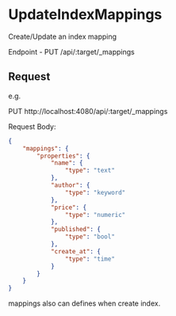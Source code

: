 # UpdateIndexMappings
Create/Update an index mapping

Endpoint - PUT /api/:target/_mappings

## Request

e.g.

PUT http://localhost:4080/api/:target/_mappings

Request Body: 

```json
{
	"mappings": {
		"properties": {
			"name": {
				"type": "text"
			},
			"author": {
				"type": "keyword"
			},
			"price": {
				"type": "numeric"
			},
			"published": {
				"type": "bool"
			},
			"create_at": {
				"type": "time"
			}
		}
	}
}
```

mappings also can defines when create index.
